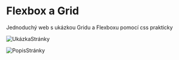 # Flexbox a Grid 
Jednoduchý web s ukázkou Gridu a Flexboxu pomocí css prakticky

![UkázkaStránky](Stránka.jpg)

![PopisStránky](StránkaSPopisem.jpg)
